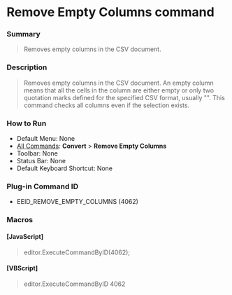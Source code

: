 # Remove Empty Columns command

### Summary

> Removes empty columns in the CSV document.

### Description

> Removes empty columns in the CSV document. An empty column means that all the cells in the column are either empty or only two quotation marks defined for the specified CSV format, usually "". This command checks all columns even if the selection exists.

### How to Run

- Default Menu: None
- [All Commands](../tools/all_commands): **Convert** \> **Remove Empty Columns**
- Toolbar: None
- Status Bar: None
- Default Keyboard Shortcut: None

### Plug-in Command ID

- EEID\_REMOVE\_EMPTY\_COLUMNS (4062)

### Macros

#### \[JavaScript\]

> editor.ExecuteCommandByID(4062);

#### \[VBScript\]

> editor.ExecuteCommandByID 4062
